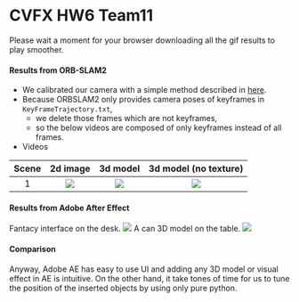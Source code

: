 # CVFX HW6 Team11

Please wait a moment for your browser downloading all the gif results to play smoother.

#### Results from ORB-SLAM2
- We calibrated our camera with a simple method described in [here](https://www.oreilly.com/library/view/programming-computer-vision/9781449341916/ch04.html?fbclid=IwAR0f7qhc-c8D7RrQNjl4qOsQ_xED30K9FhtgvQwdSeZTaS4v6vtbiHiGZ-Q).
- Because ORBSLAM2 only provides camera poses of keyframes in ```KeyFrameTrajectory.txt```,
    -  we delete those frames which are not keyframes,
    - so the below videos are composed of only keyframes instead of all frames.
- Videos

| Scene | 2d image | 3d model | 3d model (no texture) |
| :---: | :--: | :--: | :--: |
| 1 | ![](result/room-2d.gif) | ![](result/room-3d.gif) | ![](result/room-3d-notexture.gif) |




#### Results from Adobe After Effect
Fantacy interface on the desk.
![](AE-result/result0.gif)
A can 3D model on the table.
![](AE-result/result1.gif)

#### Comparison
Anyway, Adobe AE has easy to use UI and adding any 3D model or visual effect in AE is intuitive. On the other hand, it take tones of time for us to tune the position of the inserted objects by using only pure python.
